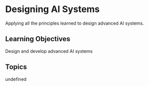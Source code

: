 # Designing AI Systems

Applying all the principles learned to design advanced AI systems.

## Learning Objectives
Design and develop advanced AI systems

## Topics
undefined